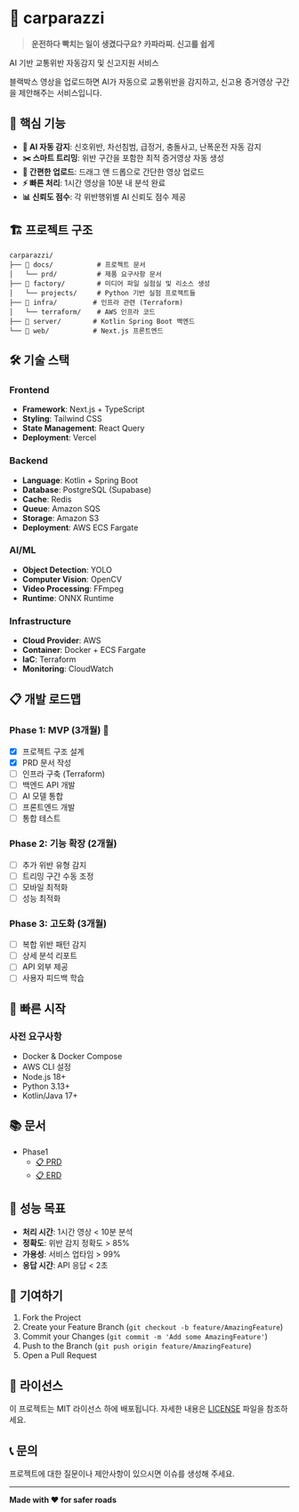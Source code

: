 # 🚗 carparazzi

> **운전하다 빡치는 일이 생겼다구요?**
> **카파라찌. 신고를 쉽게**

AI 기반 교통위반 자동감지 및 신고지원 서비스

블랙박스 영상을 업로드하면 AI가 자동으로 교통위반을 감지하고, 신고용 증거영상 구간을 제안해주는 서비스입니다.

## 🎯 핵심 기능

- **🤖 AI 자동 감지**: 신호위반, 차선침범, 급정거, 충돌사고, 난폭운전 자동 감지
- **✂️ 스마트 트리밍**: 위반 구간을 포함한 최적 증거영상 자동 생성
- **📱 간편한 업로드**: 드래그 앤 드롭으로 간단한 영상 업로드
- **⚡ 빠른 처리**: 1시간 영상을 10분 내 분석 완료
- **📊 신뢰도 점수**: 각 위반행위별 AI 신뢰도 점수 제공

## 🏗️ 프로젝트 구조

```
carparazzi/
├── 📁 docs/           # 프로젝트 문서
│   └── prd/          # 제품 요구사항 문서
├── 📁 factory/        # 미디어 파일 실험실 및 리소스 생성
│   └── projects/     # Python 기반 실험 프로젝트들
├── 📁 infra/         # 인프라 관련 (Terraform)
│   └── terraform/    # AWS 인프라 코드
├── 📁 server/        # Kotlin Spring Boot 백엔드
└── 📁 web/           # Next.js 프론트엔드
```

## 🛠️ 기술 스택

### Frontend
- **Framework**: Next.js + TypeScript
- **Styling**: Tailwind CSS
- **State Management**: React Query
- **Deployment**: Vercel

### Backend
- **Language**: Kotlin + Spring Boot
- **Database**: PostgreSQL (Supabase)
- **Cache**: Redis
- **Queue**: Amazon SQS
- **Storage**: Amazon S3
- **Deployment**: AWS ECS Fargate

### AI/ML
- **Object Detection**: YOLO
- **Computer Vision**: OpenCV
- **Video Processing**: FFmpeg
- **Runtime**: ONNX Runtime

### Infrastructure
- **Cloud Provider**: AWS
- **Container**: Docker + ECS Fargate
- **IaC**: Terraform
- **Monitoring**: CloudWatch

## 📋 개발 로드맵

### Phase 1: MVP (3개월) 🚧
- [x] 프로젝트 구조 설계
- [x] PRD 문서 작성
- [ ] 인프라 구축 (Terraform)
- [ ] 백엔드 API 개발
- [ ] AI 모델 통합
- [ ] 프론트엔드 개발
- [ ] 통합 테스트

### Phase 2: 기능 확장 (2개월)
- [ ] 추가 위반 유형 감지
- [ ] 트리밍 구간 수동 조정
- [ ] 모바일 최적화
- [ ] 성능 최적화

### Phase 3: 고도화 (3개월)
- [ ] 복합 위반 패턴 감지
- [ ] 상세 분석 리포트
- [ ] API 외부 제공
- [ ] 사용자 피드백 학습

## 🚀 빠른 시작

### 사전 요구사항
- Docker & Docker Compose
- AWS CLI 설정
- Node.js 18+
- Python 3.13+
- Kotlin/Java 17+

## 📚 문서

- Phase1
  - [📋 PRD](./docs/PRD.20250701_step1_detect_accident.md)
  - [📋 ERD](./docs/ERD.20250701_step1_detect_accident.md)

## 🎯 성능 목표

- **처리 시간**: 1시간 영상 < 10분 분석
- **정확도**: 위반 감지 정확도 > 85%
- **가용성**: 서비스 업타임 > 99%
- **응답 시간**: API 응답 < 2초

## 🤝 기여하기

1. Fork the Project
2. Create your Feature Branch (`git checkout -b feature/AmazingFeature`)
3. Commit your Changes (`git commit -m 'Add some AmazingFeature'`)
4. Push to the Branch (`git push origin feature/AmazingFeature`)
5. Open a Pull Request

## 📄 라이선스

이 프로젝트는 MIT 라이선스 하에 배포됩니다. 자세한 내용은 [LICENSE](LICENSE) 파일을 참조하세요.

## 📞 문의

프로젝트에 대한 질문이나 제안사항이 있으시면 이슈를 생성해 주세요.

---

**Made with ❤️ for safer roads**

